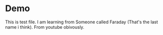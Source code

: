 # Demo

This is test file. I am learning from Someone called Faraday (That's the last name i think). From youtube obivously.
